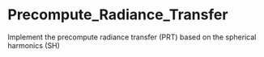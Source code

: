 # Precompute_Radiance_Transfer
Implement the precompute radiance transfer (PRT) based on the spherical harmonics (SH)

